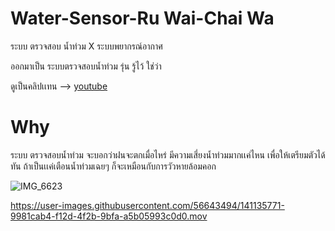 # Water-Sensor-Ru Wai-Chai Wa
ระบบ ตรวจสอบ น้ำท่วม X ระบบพยากรณ์อากาศ

ออกมาเป็น ระบบตรวจสอบน้ำท่วม รุ่น รู้ไว้ ใช่ว่า

ดูเป็นคลิปเเทน --> [youtube](https://youtu.be/wfHcz5wkzCA)

# Why

ระบบ ตรวจสอบน้ำท่วม จะบอกว่าฝนจะตกเมื่อไหร่ มีความเสี่ยงน้ำท่วมมากเเค่ไหน เพื่อให้เตรียมตัวได้ทัน ถ้าเป็นเเค่เตือนน้ำท่วมเฉยๆ ก็จะเหมือนกับการวัวหายล้อมคอก 


![IMG_6623](https://user-images.githubusercontent.com/56643494/141267587-a8fbfa4e-1374-41a2-9f47-f62fd2fc9037.jpeg)


https://user-images.githubusercontent.com/56643494/141135771-9981cab4-f12d-4f2b-9bfa-a5b05993c0d0.mov

